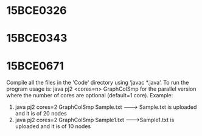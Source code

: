 # 15BCE0326
# 15BCE0343
# 15BCE0671
Compile all the files in the 'Code' directory using ‘javac *.java’. 
To run the program usage is: 
java pj2 <cores=n> GraphColSmp <fileName> for the parallel version
where the number of cores are optional (default=1 core).
Example:
  1)  java pj2 cores=2 GraphColSmp Sample.txt ---> Sample.txt is uploaded and it is of 20 nodes
  2)  java pj2 cores=2 GraphColSmp Sample1.txt --->Sample1.txt is uploaded and it is of 10 nodes
